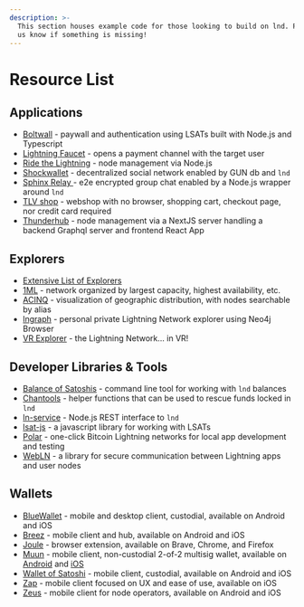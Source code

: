 ```yaml
---
description: >-
  This section houses example code for those looking to build on lnd. Please let
  us know if something is missing!
---
```


# Resource List

## Applications

* [Boltwall](https://github.com/Tierion/boltwall) - paywall and authentication using LSATs built with Node.js and Typescript
* [Lightning Faucet](https://github.com/lightninglabs/lightning-faucet) - opens a payment channel with the target user
* [Ride the Lightning](https://github.com/Ride-The-Lightning/RTL) - node management via Node.js
* [Shockwallet](https://github.com/shocknet/wallet) - decentralized social network enabled by GUN db and `lnd`
* [Sphinx Relay ](https://github.com/stakwork/sphinx-relay)- e2e encrypted group chat enabled by a Node.js wrapper around `lnd` 
* [TLV shop](https://github.com/joostjager/tlvshop.com) - webshop with no browser, shopping cart, checkout page, nor credit card required
* [Thunderhub](https://github.com/apotdevin/thunderhub) - node management via a NextJS server handling a backend Graphql server and frontend React App

## Explorers

* [Extensive List of Explorers](https://gist.github.com/bretton/798ec38165ffabc719d91e0f4f67552d)
* [1ML](https://1ml.com/) - network organized by largest capacity, highest availability, etc.
* [ACINQ](https://explorer.acinq.co/) - visualization of geographic distribution, with nodes searchable by alias
* [lngraph](https://github.com/xsb/lngraph) - personal private Lightning Network explorer using Neo4j Browser
* [VR Explorer](https://bl.ocks.org/tyzbit/d1c83732d2767bb955125d41f5921888) - the Lightning Network... in VR!

## Developer Libraries & Tools

* [Balance of Satoshis](https://github.com/alexbosworth/balanceofsatoshis) - command line tool for working with `lnd` balances
* [Chantools](https://github.com/guggero/chantools) - helper functions that can be used to rescue funds locked in `lnd` 
* [ln-service](https://github.com/alexbosworth/ln-service) - Node.js REST interface to `lnd`
* [lsat-js](https://github.com/Tierion/lsat-js) - a javascript library for working with LSATs
* [Polar](https://github.com/jamaljsr/polar) - one-click Bitcoin Lightning networks for local app development and testing
* [WebLN](https://webln.dev/#/) - a library for secure communication between Lightning apps and user nodes

## Wallets

* [BlueWallet](https://github.com/BlueWallet/BlueWallet) - mobile and desktop client, custodial, available on Android and iOS
* [Breez](https://github.com/breez/breezmobile) - mobile client and hub, available on Android and iOS
* [Joule](https://lightningjoule.com/) - browser extension, available on Brave, Chrome, and Firefox
* [Muun](https://muun.com/) - mobile client, non-custodial 2-of-2 multisig wallet, available on [Android](https://github.com/muun/apollo) and [iOS](https://github.com/muun/falcon)
* [Wallet of Satoshi](https://walletofsatoshi.com/) - mobile client, custodial, available on Android and iOS
* [Zap](https://github.com/LN-Zap/zap-iOS) - mobile client focused on UX and ease of use, available on iOS
* [Zeus](https://github.com/ZeusLN/zeus) - mobile client for node operators, available on Android and iOS



